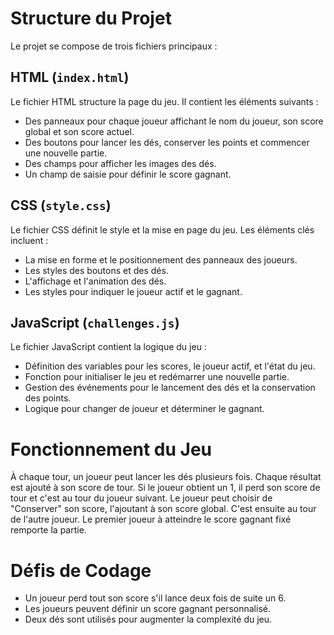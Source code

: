 # Structure du Projet

Le projet se compose de trois fichiers principaux :

## HTML (`index.html`) 

Le fichier HTML structure la page du jeu. Il contient les éléments suivants :
- Des panneaux pour chaque joueur affichant le nom du joueur, son score global et son score actuel.
- Des boutons pour lancer les dés, conserver les points et commencer une nouvelle partie.
- Des champs pour afficher les images des dés.
- Un champ de saisie pour définir le score gagnant.

## CSS (`style.css`)

Le fichier CSS définit le style et la mise en page du jeu. Les éléments clés incluent :
- La mise en forme et le positionnement des panneaux des joueurs.
- Les styles des boutons et des dés.
- L'affichage et l'animation des dés.
- Les styles pour indiquer le joueur actif et le gagnant.

## JavaScript (`challenges.js`)

Le fichier JavaScript contient la logique du jeu :
- Définition des variables pour les scores, le joueur actif, et l'état du jeu.
- Fonction pour initialiser le jeu et redémarrer une nouvelle partie.
- Gestion des événements pour le lancement des dés et la conservation des points.
- Logique pour changer de joueur et déterminer le gagnant.

# Fonctionnement du Jeu

À chaque tour, un joueur peut lancer les dés plusieurs fois. Chaque résultat est ajouté à son score de tour.
Si le joueur obtient un 1, il perd son score de tour et c'est au tour du joueur suivant.
Le joueur peut choisir de "Conserver" son score, l'ajoutant à son score global. C'est ensuite au tour de l'autre joueur.
Le premier joueur à atteindre le score gagnant fixé remporte la partie.

# Défis de Codage

- Un joueur perd tout son score s'il lance deux fois de suite un 6.
- Les joueurs peuvent définir un score gagnant personnalisé.
- Deux dés sont utilisés pour augmenter la complexité du jeu.
